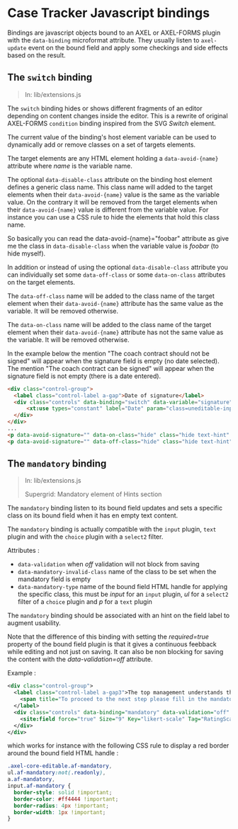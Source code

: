 # Case Tracker Javascript bindings

Bindings are javascript objects bound to an AXEL or AXEL-FORMS plugin with the `data-binding` microformat attribute. They usually listen to `axel-update` event on the bound field and apply some checkings and side effects based on the result.

## The `switch` binding

> In: lib/extensions.js

The `switch` binding hides or shows different fragments of an editor depending on content changes inside the editor. This is a rewrite of original AXEL-FORMS `condition` binding inspired from the SVG *Switch* element.

The current value of the binding's host element variable can be used to dynamically add or remove classes on a set of targets elements.

The target elements are any HTML element holding a `data-avoid-{name}` attribute where *name* is the variable name. 

The optional `data-disable-class` attribute on the binding host element defines a generic class name. This class name will added to the target elements when their `data-avoid-{name}` value is the same as the variable value. On the contrary it will be removed from the target elements when their `data-avoid-{name}` value is different from the variable value. For instance you can use a CSS rule to hide the elements that hold this class name. 

So basically you can read the data-avoid-{name}="foobar" attribute as give me the class in `data-disable-class` when the variable value is *foobar* (to hide myself).

In addition or instead of using the optional `data-disable-class` attribute you can individually set some `data-off-class` or some `data-on-class` attributes on the target elements. 

The `data-off-class` name will be added to the class name of the target element when their `data-avoid-{name}` attribute has the same value as the variable. It will be removed otherwise.

The `data-on-class` name will be added to the class name of the target element when their `data-avoid-{name}` attribute has not the same value as the variable. It will be removed otherwise.

In the example below the mention "The coach contract should not be signed" will appear when the signature field is empty (no date selected). The mention "The coach contract can be signed" will appear when the signature field is not empty (there is a date entered).

```html
<div class="control-group">
  <label class="control-label a-gap">Date of signature</label>
  <div class="controls" data-binding="switch" data-variable="signature">
      <xt:use types="constant" label="Date" param="class=uneditable-input span a-control"></xt:use>
  </div>
</div>
...
<p data-avoid-signature="" data-on-class="hide" class="hide text-hint" style="color:red!important">The coach contract should not be signed</p>
<p data-avoid-signature="" data-off-class="hide" class="hide text-hint">The coach contract can be signed</p>
```


## The `mandatory` binding

> In: lib/extensions.js
>
> Supergrid: Mandatory element of Hints section

The `mandatory` binding listen to its bound field updates and sets a specific class on its bound field when it has en empty text content. 

The `mandatory` binding is actually compatible with the `input` plugin, `text` plugin and with the `choice` plugin with a `select2` filter.

Attributes :

* `data-validation` when *off* validation will not block from saving
* `data-mandatory-invalid-class` name of the class to be set when the mandatory field is empty
* `data-mandatory-type` name of the bound field HTML handle for applying the specific class, this must be *input* for an `input` plugin, *ul* for a `select2` filter of a `choice` plugin and *p* for a `text` plugin

The `mandatory` binding should be associated with an hint on the field label to augment usability.

Note that the difference of this binding with setting the *required=true* property of the bound field plugin is that it gives a continuous feebback while editing and not just on saving. It can also be non blocking for saving the content with the *data-validation=off* attribute.

Example :

```xml
<div class="control-group">
  <label class="control-label a-gap3">The top management understands the value of the coaching.
    <span title="To proceed to the next step please fill in the mandatory fields highlighted in red" rel="tooltip" class="sg-mandatory">*</span>
  </label>
  <div class="controls" data-binding="mandatory" data-validation="off" data-mandatory-invalid-class="af-mandatory" data-mandatory-type="ul">
    <site:field force="true" Size="9" Key="likert-scale" Tag="RatingScaleRef" Filter="event">likert-scale[RatingScaleRef,9]</site:field>
  </div>
</div>
```

which works for instance with the following CSS rule to display a red border around the bound field HTML handle :

```css
.axel-core-editable.af-mandatory,
ul.af-mandatory:not(.readonly),
a.af-mandatory,
input.af-mandatory {	
  border-style: solid !important;
  border-color: #ff4444 !important;
  border-radius: 4px !important;
  border-width: 1px !important;
}
```
